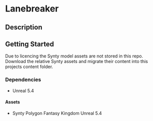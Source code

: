 # Lanebreaker



## Description


## Getting Started

Due to licencing the Synty model assets are not stored in this repo. Download the relative Synty assets and migrate their content into this projects content folder.

### Dependencies
* Unreal 5.4
#### Assets
* Synty Polygon Fantasy Kingdom Unreal 5.4

